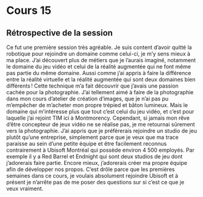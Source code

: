 # Cours 15
## Rétrospective de la session
Ce fut une première session très agréable. Je suis content d’avoir quitté la robotique pour rejoindre un domaine comme celui-ci, je m’y sens mieux à ma place. J’ai découvert plus de métiers que je l’aurais imaginé, notamment le domaine du jeu vidéo et celui de la réalité augmentée qui ne font même pas partie du même domaine. Aussi comme j’ai appris à faire la différence entre la réalité virtuelle et la réalité augmentée qui sont deux domaines bien différents ! Cette technique m’a fait découvrir que j’avais une passion cachée pour la photographie. J’ai tellement aimé à faire de la photographie dans mon cours d’atelier de création d’images, que je n’ai pas pu m’empêcher de m’acheter mon propre trépied et bâton lumineux. Mais le domaine qui m’intéresse plus que tout c’est celui du jeu vidéo, et c’est pour laquelle j’ai rejoint TIM ici à Montmorency. Cependant, si jamais mon rêve d’être concepteur de jeux vidéo ne se réalise pas, je me retournai sûrement vers la photographie. J’ai appris que je préférerais rejoindre un studio de jeu plutôt qu’une entreprise, simplement parce que je veux que ma trace paraisse au sein d’une petite équipe et être facilement reconnus contrairement à Ubisoft Montréal qui possède environ 4 500 employés. Par exemple il y a Red Barrel et Endnight qui sont deux studios de jeu dont j’adorerais faire partie. Encore mieux, j’adorerais créer ma propre équipe afin de développer nos propos. C’est drôle parce que les premières semaines dans ce cours, je voulais absolument rejoindre Ubisoft et à présent je n’arrête pas de me poser des questions sur si c’est ce que je veux vraiment.
